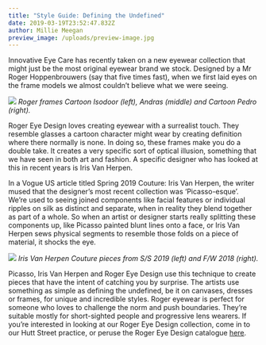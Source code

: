 ```yaml
---
title: "Style Guide: Defining the Undefined"
date: 2019-03-19T23:52:47.832Z
author: Millie Meegan
preview_image: /uploads/preview-image.jpg
---
```


Innovative Eye Care has recently taken on a new eyewear collection that might just be the most original eyewear brand we stock. Designed by a Mr Roger Hoppenbrouwers (say that five times fast), when we first laid eyes on the frame models we almost couldn’t believe what we were seeing.

![](/uploads/red.jpg)
_Roger frames Cartoon Isodoor (left), Andras (middle) and Cartoon Pedro (right)._

Roger Eye Design loves creating eyewear with a surrealist touch. They resemble glasses a cartoon character might wear by creating definition where there normally is none. In doing so, these frames make you do a double take. It creates a very specific sort of optical illusion, something that we have seen in both art and fashion. A specific designer who has looked at this in recent years is Iris Van Herpen.

In a Vogue US article titled Spring 2019 Couture: Iris Van Herpen, the writer mused that the designer’s most recent collection was ‘Picasso-esque’. We’re used to seeing joined components like facial features or individual ripples on silk as distinct and separate, when in reality they blend together as part of a whole. So when an artist or designer starts really splitting these components up, like Picasso painted blunt lines onto a face, or Iris Van Herpen sews physical segments to resemble those folds on a piece of material, it shocks the eye.

![](/uploads/iris-van-herpen.jpg)
_Iris Van Herpen Couture pieces from S/S 2019 (left) and F/W 2018 (right)._

Picasso, Iris Van Herpen and Roger Eye Design use this technique to create pieces that have the intent of catching you by surprise. The artists use something as simple as defining the undefined, be it on canvases, dresses or frames, for unique and incredible styles. Roger eyewear is perfect for someone who loves to challenge the norm and push boundaries. They’re suitable mostly for short-sighted people and progressive lens wearers. If you’re interested in looking at our Roger Eye Design collection, come in to our Hutt Street practice, or peruse the Roger Eye Design catalogue [here](https://www.rogereyedesign.com/Catalog.html).
